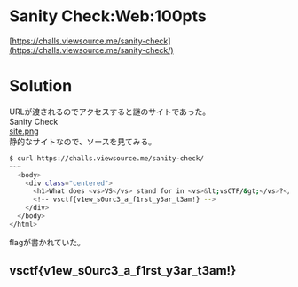 # Sanity Check:Web:100pts
[https://challs.viewsource.me/sanity-check](https://challs.viewsource.me/sanity-check/)  

# Solution
URLが渡されるのでアクセスすると謎のサイトであった。  
Sanity Check  
[site.png](site/site.png)  
静的なサイトなので、ソースを見てみる。  
```bash
$ curl https://challs.viewsource.me/sanity-check/
~~~
  <body>
    <div class="centered">
      <h1>What does <vs>VS</vs> stand for in <vs>&lt;vsCTF/&gt;</vs>?</h1>
      <!-- vsctf{v1ew_s0urc3_a_f1rst_y3ar_t3am!} -->
    </div>
  </body>
</html>
```
flagが書かれていた。  

## vsctf{v1ew_s0urc3_a_f1rst_y3ar_t3am!}